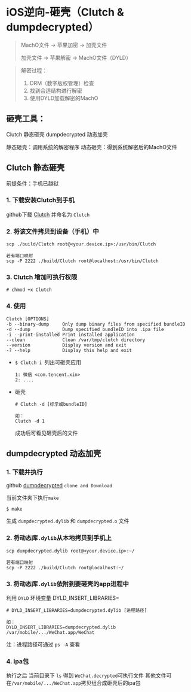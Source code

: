 # iOS逆向-砸壳（Clutch & dumpdecrypted）

> MachO文件 -> 苹果加密 -> 加壳文件
>
> 加壳文件 -> 苹果解密 -> MachO文件（DYLD）

> 解密过程：
> 1. DRM（数字版权管理）检查
> 2. 找到合适结构进行解密
> 3. 使用DYLD加载解密的MachO

## 砸壳工具：
Clutch 静态砸壳
dumpdecrypted 动态加壳


静态砸壳：调用系统的解密程序
动态砸壳：得到系统解密后的MachO文件


## Clutch 静态砸壳 

前提条件：手机已越狱

### 1. 下载安装Clutch到手机

github下载 [Clutch](https://github.com/KJCracks/Clutch/releases) 并命名为 `Clutch`

### 2. 将该文件拷贝到设备（手机）中

```
scp ./build/Clutch root@<your.device.ip>:/usr/bin/Clutch
    
若有端口映射
scp -P 2222 ./build/Clutch root@localhost:/usr/bin/Clutch
```
    
### 3. Clutch 增加可执行权限

```
# chmod +x Clutch
```

### 4. 使用 

```
Clutch [OPTIONS]
-b --binary-dump     Only dump binary files from specified bundleID
-d --dump            Dump specified bundleID into .ipa file
-i --print-installed Print installed application
--clean              Clean /var/tmp/clutch directory
--version            Display version and exit
-? --help            Display this help and exit
```

* `$ Clutch i `列出可砸壳应用

    ```
    1: 微信 <com.tencent.xin>
    2: ....
    ```

* 砸壳

    ```
    # Clutch -d [标示或bundleID]
    
    如：
    Clutch -d 1
    ```
    成功后可看见砸壳后的文件


## dumpdecrypted 动态加壳

### 1. 下载并执行

github [dumpdecrypted](https://github.com/stefanesser/dumpdecrypted) `clone and Download`

当前文件夹下执行`make`

```
$ make
```
生成 `dumpdecrypted.dylib` 和 `dumpdecrypted.o` 文件


### 2. 将动态库`.dylib`从本地拷贝到手机上


```
scp dumpdecrypted.dylib root@<your.device.ip>:~/
    
若有端口映射
scp -P 2222 ./build/Clutch root@localhost:~/
```

### 3. 将动态库`.dylib`依附到要砸壳的app进程中

利用 `DYLD` 环境变量 DYLD_INSERT_LIBRARIES=

```
# DYLD_INSERT_LIBRARIES=dumpdecrypted.dylib [进程路径]

如：
DYLD_INSERT_LIBRARIES=dumpdecrypted.dylib /var/mobile/.../WeChat.app/WeChat
```
注：进程路径可通过 `ps -A` 查看

### 4. ipa包
执行之后 当前目录下 `ls` 得到 `WeChat.decrypted`可执行文件
其他文件可在`/var/mobile/.../WeChat.app`拷贝组合成砸壳后的ipa包


